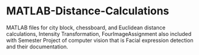 # MATLAB-Distance-Calculations
MATLAB files for city block, chessboard, and Euclidean distance calculations, Intensity Transformation,  FourImageAssignment also included with Semester Project of computer vision that is Facial expression detection and their documentation.
